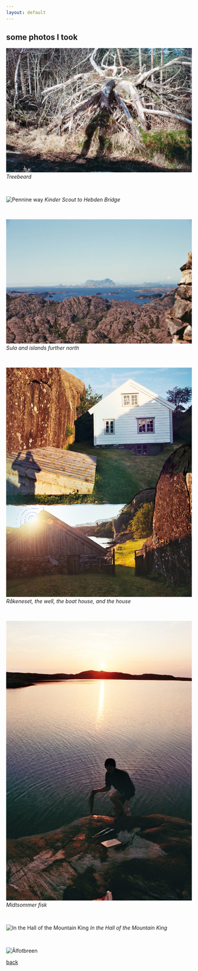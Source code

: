 ```yaml
---
layout: default
---
```


## some photos I took 

![tree shadow](./assets/img/tree_shaow.jpg)
*Treebeard*

&nbsp;

![Pennine way](./assets/img/along_the_pennine_way.png)
*Kinder Scout to Hebden Bridge*

&nbsp;

![Sula](./assets/img/hardbakke.jpg)
*Sula and islands further north*

&nbsp;

![Råkeneset](./assets/img/rakeneset.JPG)
*Råkeneset, the well, the boat house, and the house*

&nbsp;

![Sotra](./assets/img/sotra.jpg)
*Midtsommer fisk*

&nbsp;

![In the Hall of the Mountain King](./assets/Ålfotbreen.png)
*In the Hall of the Mountain King*

&nbsp;

![Ålfotbreen](./assets/Ålfotbreen2.JPG)

<!-- ![cam ely](./assets/img/cam_ely.jpg)
*Endless coloured ways* -->

[back](./)
